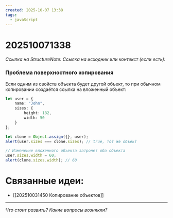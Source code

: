 ```yaml
---
created: 2025-10-07 13:38
tags:
  - javaScript
---
```

# 202510071338
*Ссылка на StructureNote:*
*Ссылка на исходник или контекст (если есть):* 
### Проблема поверхностного копирования

Если одним из свойств объекта будет другой объект, то при обычном копировании создаётся ссылка на вложенный объект:
```ts
let user = {
    name: "John",
    sizes: {
        height: 182,
        width: 50
    }
};

let clone = Object.assign({}, user);
alert(user.sizes === clone.sizes); // true, тот же объект

// Изменение вложенного объекта затронет оба объекта
user.sizes.width = 60;
alert(clone.sizes.width); // 60
```
# Связанные идеи:
* [[202510031450 Копирование объектов]]
---

*Что стоит развить? Какие вопросы возникли?*